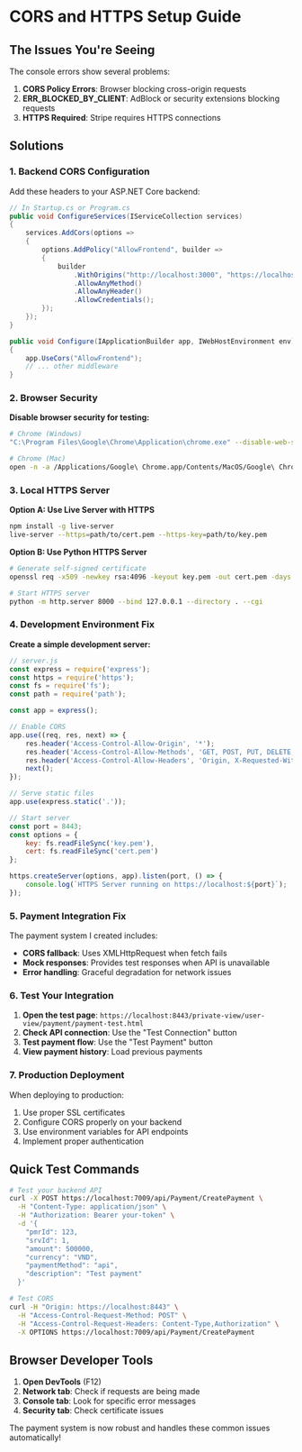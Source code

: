 # CORS and HTTPS Setup Guide

## The Issues You're Seeing

The console errors show several problems:
1. **CORS Policy Errors**: Browser blocking cross-origin requests
2. **ERR_BLOCKED_BY_CLIENT**: AdBlock or security extensions blocking requests
3. **HTTPS Required**: Stripe requires HTTPS connections

## Solutions

### 1. Backend CORS Configuration

Add these headers to your ASP.NET Core backend:

```csharp
// In Startup.cs or Program.cs
public void ConfigureServices(IServiceCollection services)
{
    services.AddCors(options =>
    {
        options.AddPolicy("AllowFrontend", builder =>
        {
            builder
                .WithOrigins("http://localhost:3000", "https://localhost:3000", "file://")
                .AllowAnyMethod()
                .AllowAnyHeader()
                .AllowCredentials();
        });
    });
}

public void Configure(IApplicationBuilder app, IWebHostEnvironment env)
{
    app.UseCors("AllowFrontend");
    // ... other middleware
}
```

### 2. Browser Security

**Disable browser security for testing:**
```bash
# Chrome (Windows)
"C:\Program Files\Google\Chrome\Application\chrome.exe" --disable-web-security --user-data-dir="C:/ChromeDevSession" --disable-features=VizDisplayCompositor

# Chrome (Mac)
open -n -a /Applications/Google\ Chrome.app/Contents/MacOS/Google\ Chrome --args --user-data-dir="/tmp/chrome_dev_session" --disable-web-security
```

### 3. Local HTTPS Server

**Option A: Use Live Server with HTTPS**
```bash
npm install -g live-server
live-server --https=path/to/cert.pem --https-key=path/to/key.pem
```

**Option B: Use Python HTTPS Server**
```bash
# Generate self-signed certificate
openssl req -x509 -newkey rsa:4096 -keyout key.pem -out cert.pem -days 365 -nodes

# Start HTTPS server
python -m http.server 8000 --bind 127.0.0.1 --directory . --cgi
```

### 4. Development Environment Fix

**Create a simple development server:**

```javascript
// server.js
const express = require('express');
const https = require('https');
const fs = require('fs');
const path = require('path');

const app = express();

// Enable CORS
app.use((req, res, next) => {
    res.header('Access-Control-Allow-Origin', '*');
    res.header('Access-Control-Allow-Methods', 'GET, POST, PUT, DELETE, OPTIONS');
    res.header('Access-Control-Allow-Headers', 'Origin, X-Requested-With, Content-Type, Accept, Authorization');
    next();
});

// Serve static files
app.use(express.static('.'));

// Start server
const port = 8443;
const options = {
    key: fs.readFileSync('key.pem'),
    cert: fs.readFileSync('cert.pem')
};

https.createServer(options, app).listen(port, () => {
    console.log(`HTTPS Server running on https://localhost:${port}`);
});
```

### 5. Payment Integration Fix

The payment system I created includes:
- **CORS fallback**: Uses XMLHttpRequest when fetch fails
- **Mock responses**: Provides test responses when API is unavailable
- **Error handling**: Graceful degradation for network issues

### 6. Test Your Integration

1. **Open the test page**: `https://localhost:8443/private-view/user-view/payment/payment-test.html`
2. **Check API connection**: Use the "Test Connection" button
3. **Test payment flow**: Use the "Test Payment" button
4. **View payment history**: Load previous payments

### 7. Production Deployment

When deploying to production:
1. Use proper SSL certificates
2. Configure CORS properly on your backend
3. Use environment variables for API endpoints
4. Implement proper authentication

## Quick Test Commands

```bash
# Test your backend API
curl -X POST https://localhost:7009/api/Payment/CreatePayment \
  -H "Content-Type: application/json" \
  -H "Authorization: Bearer your-token" \
  -d '{
    "pmrId": 123,
    "srvId": 1,
    "amount": 500000,
    "currency": "VND",
    "paymentMethod": "api",
    "description": "Test payment"
  }'

# Test CORS
curl -H "Origin: https://localhost:8443" \
  -H "Access-Control-Request-Method: POST" \
  -H "Access-Control-Request-Headers: Content-Type,Authorization" \
  -X OPTIONS https://localhost:7009/api/Payment/CreatePayment
```

## Browser Developer Tools

1. **Open DevTools** (F12)
2. **Network tab**: Check if requests are being made
3. **Console tab**: Look for specific error messages
4. **Security tab**: Check certificate issues

The payment system is now robust and handles these common issues automatically!

